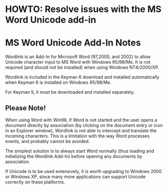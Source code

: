 # HOWTO: Resolve issues with the MS Word Unicode add-in

<h1>MS Word Unicode Add-In Notes</h1><p>
Wordlink is an Add-In for Microsoft Word (97,2000, and 2002) to allow Unicode 
character input to MS Word with Windows 95/98/Me.  
It is not required (and should not be installed) when using Windows NT4/2000/XP.
</p><p>
Wordlink is included in the Keyman 6 download and installed automatically when
Keyman 6 is installed on Windows 95/98/Me.

</p><p>
For Keyman 5, it must be downloaded and installed separately.
</p>
<h2>Please Note!</h2><p>
When using Word with Win98, if Word is not started and the user opens a document
directly by association (by clicking on the document entry or icon in an Explorer window), 
Wordlink is not able to intercept and translate the incoming characters. This is a 
limitation with the way Word processes events, and probably cannot be avoided.  
</p><p>
The simplest solution is to always start Word normally (thus loading and initializing
the Wordlink Add-In) before opening any documents by association.
</p><p>
If Unicode is to be used extensively, it is worth upgrading to Windows 2000 or 
Windows XP, since many more applications can support Unicode correctly on these 
platforms.
</p>
